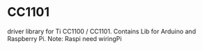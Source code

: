 CC1101
======

driver library for Ti CC1100 / CC1101. 
Contains Lib for Arduino and Raspberry Pi. 
Note: Raspi need wiringPi 
